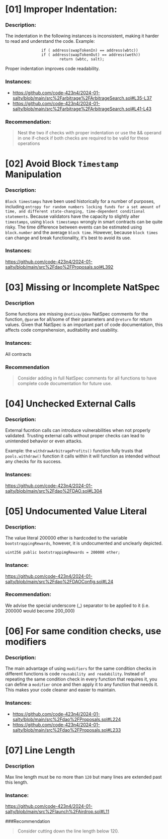 # [01] Improper Indentation:

### Description:
The indentation in the following instances is inconsistent, making it harder to read and understand the code.
Example:

```Solidity
                if ( address(swapTokenIn) == address(wbtc))
                if ( address(swapTokenOut) == address(weth))
                        return (wbtc, salt);
```
Proper indentation improves code readability.

### Instances:

- https://github.com/code-423n4/2024-01-salty/blob/main/src%2Farbitrage%2FArbitrageSearch.sol#L35-L37
- https://github.com/code-423n4/2024-01-salty/blob/main/src%2Farbitrage%2FArbitrageSearch.sol#L41-L43

### Recommendation:
> Nest the two if checks with proper indentation or use the && operand in one if-check if both checks are required to be valid for these operations

# [02] Avoid Block `Timestamp` Manipulation

### Description:
`Block timestamps` have been used historically for a number of purposes, including `entropy for random numbers locking funds for a set amount of time, and different state-changing, time-dependent conditional statements`. 
Because validators have the capacity to slightly alter `timestamps`, using `block timestamps` wrongly in smart contracts can be quite risky.
The time difference between events can be estimated using `block.number` and the average `block time`. However, because `block times` can change and break functionality, it's best to avoid its use.

### Instances:
https://github.com/code-423n4/2024-01-salty/blob/main/src%2Fdao%2FProposals.sol#L392

# [03] Missing or Incomplete NatSpec

### Description
Some functions are missing `@notice/@dev` NatSpec comments for the function, `@param` for all/some of their parameters and `@return` for return values. Given that NatSpec is an important part of code documentation, this affects code comprehension, auditability and usability.

### Instances:
All contracts

### Recommendation
> Consider adding in full NatSpec comments for all functions to have complete code documentation for future use.

# [04] Unchecked External Calls

### Description:
External fucntion calls can introduce vulnerabilities when not properly validated. Trusting external calls without proper checks can lead to unintended behavior or even attacks.

Example: the `withdrawArbitrageProfits()` function fully trusts that `pools.withdraw()` function it calls within it will function as intended without any checks for its success.

### Instances:
https://github.com/code-423n4/2024-01-salty/blob/main/src%2Fdao%2FDAO.sol#L304

# [05] Undocumented Value Literal

### Description:
The value literal 200000 ether is hardcoded to the variable `bootstrappingRewards`, however, it is undocumented and unclearly depicted.

```Solidity
uint256 public bootstrappimgRewards = 200000 ether;
```

### Instance:
https://github.com/code-423n4/2024-01-salty/blob/main/src%2Fdao%2FDAOConfig.sol#L24

### Recommendation:
We advise the special underscore (_) separator to be applied to it (i.e. 200000 would become 200_000) 

# [06] For same condition checks, use modifiers

### Description:
The main advantage of using `modifiers` for the same condition checks in different functions is code `reusability and readability`. 
Instead of repeating the same condition check in every function that requires it, you can define a `modifier` once and then apply it to any function that needs it. This makes your code cleaner and easier to maintain.

### Instances:
- https://github.com/code-423n4/2024-01-salty/blob/main/src%2Fdao%2FProposals.sol#L224
- https://github.com/code-423n4/2024-01-salty/blob/main/src%2Fdao%2FProposals.sol#L233

# [07] Line Length

### Description
Max line length must be no more than `120` but many lines are extended past this length.

### Instance:
https://github.com/code-423n4/2024-01-salty/blob/main/src%2Flaunch%2FAirdrop.sol#L11

###Recommendation
> Consider cutting down the line length below 120.


